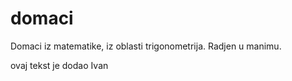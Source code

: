 # domaci

Domaci iz matematike, iz oblasti trigonometrija. Radjen u manimu.

ovaj tekst je dodao Ivan